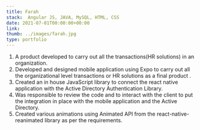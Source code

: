 ```yaml
---
title: Farah
stack:  Angular JS, JAVA, MySQL, HTML, CSS
date: 2021-07-01T00:00:00+00:00
link: 
thumb: ../images/farah.jpg
type: portfolio
---
```


1. A product developed to carry out all the transactions(HR solutions) in an organization.
2. Developed and designed mobile application using Expo to carry out all the organizational level transactions or HR solutions as a final product .
3. Created an in house JavaScript library to connect the react native application with the Active Directory Authentication Library.
4. Was responsible to review the code and to interact with the client to put the integration in place with the mobile application and the Active Directory.
5. Created various animations using Animated API from the react-native-reanimated library as per the requirements.